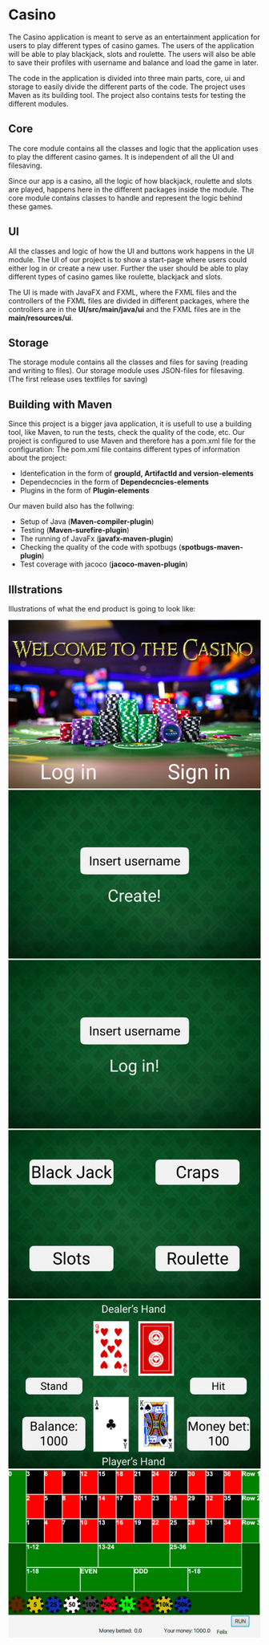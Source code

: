 # Casino
The Casino application is meant to serve as an entertainment application for users to play different types of casino games. The users of the application will be able to play blackjack, slots and roulette. The users will also be able to save their profiles with username and balance and load the game in later. 

The code in the application is divided into three main parts, core, ui and storage to easily divide the different parts of the code. The project uses Maven as its building tool. The project also contains tests for testing the different modules. 

## Core
The core module contains all the classes and logic that the application uses to play the different casino games. It is independent of all the UI and filesaving. 

Since our app is a casino, all the logic of how blackjack, roulette and slots are played, happens here in the different packages inside the module. The core module contains classes to handle and represent the logic behind these games.

## UI
All the classes and logic of how the UI and buttons work happens in the UI module.  The UI of our project is to show a start-page where users could either log in or create a new user. Further the user should be able to play different types of casino games like roulette, blackjack and slots. 

The UI is made with JavaFX and FXML, where the FXML files and the controllers of the FXML files are divided in different packages, where the controllers are in the **UI/src/main/java/ui** and the FXML files are in the **main/resources/ui**.

## Storage
The storage module contains all the classes and files for saving (reading and writing to files). Our storage module uses JSON-files for filesaving. (The first release uses textfiles for saving)

## Building with Maven
Since this project is a bigger java application, it is usefull to use a building tool, like Maven, to run the tests, check the quality of the code, etc. Our project is configured to use Maven and therefore has a pom.xml file for the configuration: 
The pom.xml file contains different types of information about the project:
- Identefication in the form of **groupId, ArtifactId and version-elements**
- Dependecncies in the form of **Dependecncies-elements**
- Plugins in the form of **Plugin-elements**

Our maven build also has the follwing:
- Setup of Java (**Maven-compiler-plugin**)
- Testing (**Maven-surefire-plugin**)
- The running of JavaFx (**javafx-maven-plugin**)
- Checking the quality of the code with spotbugs (**spotbugs-maven-plugin**)
- Test coverage with jacoco (**jacoco-maven-plugin**)

## Illstrations
Illustrations of what the end product is going to look like:

![start](images/242594917_545342576548985_5788820927871275701_n.png)
![create_user](images/242589592_382851316656932_4359090151023620277_n.png)
![log_in](images/242598130_252944550080896_4442521056475579515_n.png)
![choose_game](images/242608508_817686512239902_5088266160564598597_n.png)
![blackjack](images/242615500_669152750725763_1780304496907800957_n.png)
![roulette](images/242542550_3012088495698616_4509731318974037236_n.png)




